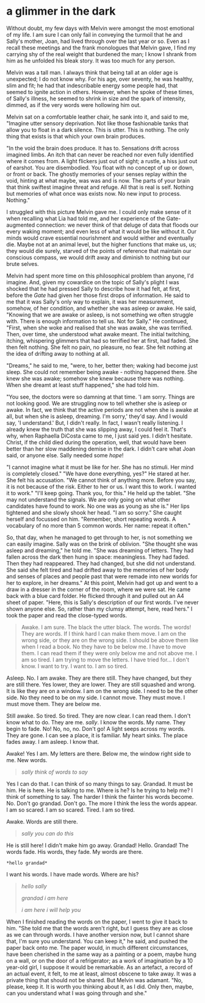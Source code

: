 
# a glimmer in the dark

Without doubt, my few days with Melvin were amongst the most emotional of my life. I am sure I can only fail in conveying the turmoil that he and Sally's mother, Joan, had lived through over the last year or so. Even as I recall these meetings and the frank monologues that Melvin gave, I find my carrying shy of the real weight that burdened the man; I know I shrank from him as he unfolded his bleak story. It was too much for any person.

Melvin was a tall man. I always think that being tall at an older age is unexpected; I do not know why. For his age, over seventy, he was healthy, slim and fit; he had that indescribable energy some people had, that seemed to ignite action in others. However, when he spoke of these times, of Sally's illness, he seemed to shrink in size and the spark of intensity, dimmed, as if the very words were hollowing him out.

Melvin sat on a comfortable leather chair, he sank into it, and said to me, "Imagine utter sensory deprivation. Not like those fashionable tanks that allow you to float in a dark silence. This is utter. This is nothing. The only thing that exists is that which your own brain produces.

"In the void the brain does produce. It has to. Sensations drift across imagined limbs. An itch that can never be reached nor even fully identified where it comes from. A light flickers just out of sight; a rustle, a hiss just out of earshot. You are disembodied. You float with no concept of up or down, or front or back. The ghostly memories of your senses replay within the void, hinting at what maybe, was was and is now. The parts of your brain that think swiftest imagine threat and refuge. All that is real is self. Nothing but memories of what once was exists now. No new input to process. Nothing."

I struggled with this picture Melvin gave me. I could only make sense of it when recalling what Lia had told me, and her experience of the Gate-augmented connection: we never think of that deluge of data that floods our every waking moment; and even less of what it would be like without it. Our minds would crave essential nourishment and would wither and eventually die. Maybe not at an animal level, but the higher functions that make us, us; they would die surely, starved of the points of reference that maintain our conscious compass, we would drift away and diminish to nothing but our brute selves.

Melvin had spent more time on this philosophical problem than anyone, I'd imagine. And, given my cowardice on the topic of Sally's plight I was shocked that he had pressed Sally to describe how it had felt, at first, before the *Gate* had given her those first drops of information. He said to me that it was Sally's only way to explain, it was her measurement, somehow, of her condition, and whether she was asleep or awake. He said, "Knowing that we are awake or asleep, is not something we often struggle with. There is enough information to tell us. Not for Sally." He continued, "First, when she woke and realised that she was awake, she was terrified. Then, over time, she understood what awake meant. The initial twitching, itching, whispering glimmers that had so terrified her at first, had faded. She then felt nothing. She felt no pain, no pleasure, no fear. She felt nothing at the idea of drifting away to nothing at all.

"Dreams," he said to me, "were, to her, better then; waking had become just sleep. She could not remember being awake - nothing happened there. She knew she was awake; somehow she knew because there was nothing. When she dreamt at least stuff happened," she had told him.

"You see, the doctors were so damning at that time. 'I am sorry. Things are not looking good. We are struggling now to tell whether she is asleep or awake. In fact, we think that the active periods are not when she is awake at all, but when she is asleep, dreaming. I'm sorry,' they'd say. And I would say, 'I understand.' But, I didn't really. In fact, I wasn't really listening. I already knew the truth that she was slipping away, I could feel it. That's why, when Raphaella DiCosta came to me, I just said yes. I didn't hesitate. Christ, if the child died during the operation, well, that would have been better than her slow maddening demise in the dark. I didn't care what Joan said, or anyone else. Sally needed some *hope*!

<!-- Doesn't make sense this next paragraph -->

"I cannot imagine what it must be like for her. She has no stimuli. Her mind is completely closed."
"We have done everything, yes?" He stared at her. She felt his accusation.
"We cannot think of anything more. Before you say, it is not because of the risk. Either to her or us. I want this to work. I wanted it to work."
"I'll keep going. Thank you, for this." He held up the tablet.
"She may not understand the signals. We are only going on what other candidates have found to work. No one was as young as she is." Her lips tightened and she slowly shook her head. "I am so sorry." She caught herself and focussed on him. "Remember, short repeating words. A vocabulary of no more than 5 common words. Her name: repeat it often."

So, that day, when he managed to get through to her, is not something we can easily imagine. Sally was on the brink of oblivion. "She thought she was asleep and dreaming," he told me. "She was dreaming of letters. They had fallen across the dark then hung in space: meaningless. They had faded. Then they had reappeared. They had changed, but she did not understand. She said she felt tired and had drifted away to the memories of her body and senses of places and people past that were remade into new worlds for her to explore, in her dreams." At this point, Melvin had got up and went to a draw in a dresser in the corner of the room, where we were sat. He came back with a blue card folder. He flicked through it and pulled out an A4 sheet of paper. "Here, this is Sally's description of our first words. I've never shown anyone else. So, rather than my clumsy attempt, here, read hers." I took the paper and read the close-typed words.

> Awake. I am sure. The black the utter black. The words. The words! They are words. If I think hard I can make them move. I am on the wrong side, or they are on the wrong side. I should be above them like when I read a book. No they have to be below me. I have to move them. I can read them if they were only below me and not above me. I am so tired. I am trying to move the letters. I have tried for… I don't know. I want to try. I want to. I am so tired.
>
Asleep. No. I am awake. They are there still. They have changed, but they are still there. Yes lower, they are lower. They are still squashed and wrong. It is like they are on a window. I am on the wrong side. I need to be the other side. No they need to be on my side. I cannot move. They must move. I must move them. They are below me.
>
Still awake. So tired. So tired. They are now clear. I can read them. I don't know what to do. They are me. *sally*.  I know the words. My name. They begin to fade. No! No, no, no. Don't go! A light seeps across my words. They are gone. I can see a place, it is familiar. My heart sinks. The place fades away. I am asleep. I know that.
>
Awake! Yes I am. My letters are there. Below me, the window right side to me. New words.
>
> *sally think of words to say*  
>
Yes I can do that. I can think of so many things to say. Grandad. It must be him. He is here. He is talking to me. Where is he? Is he trying to help me? I think of something to say. The harder I think the fainter his words become. No. Don't go grandad. Don't go. The more I think the less the words appear. I am so scared. I am so scared. Tired. I am so tired.
>
Awake. Words are still there.
>
> *sally you can do this*
>
He is still here! I didn't make him go away. Grandad! Hello. Grandad! The words fade. His words, they fade. My words are there.
>
	*hello grandad*
>
I want his words. I have made words. Where are his?
>
>	*hello sally*
>
>	*grandad i am here*
>
>	*i am here i will help you*

When I finished reading the words on the paper, I went to give it back to him. "She told me that the words aren't right, but I guess they are as close as we can through words. I have another version now, but I cannot share that, I'm sure you understand. You can keep it," he said, and pushed the paper back onto me. The paper would, in much different circumstances, have been cherished in the same way as a painting or a poem, maybe hung on a wall, or on the door of a refrigerator; as a work of imagination by a 10 year-old girl, I suppose it would be remarkable. As an artefact, a record of an actual event, it felt, to me at least, almost obscene to take away. It was a private thing that should not be shared. But Melvin was adamant. "No, please, keep it. It is worth you thinking about it, as I did. Only then, maybe, can you understand what I was going through and she."
